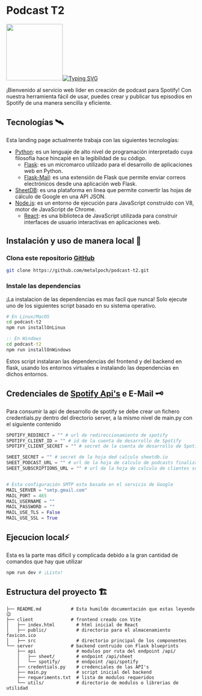 # Podcast T2

<img width="150" src="https://cdn.leonardo.ai/users/9698033d-86b5-411b-8d8f-fc9209ef1ff6/generations/2bd8e45a-f69b-4040-a89c-a4641945a0fe/DreamShaper_v5_STICKER_A_detailed_illustration_a_print_of_a_po_2.jpg"><a href="https://github.com/metalpoch/podcast-t2"><img src="https://readme-typing-svg.demolab.com?font=VT323&size=27&duration=1000&vCenter=true&repeat=false&width=435&lines=Escuchamos...;Mejoramos...;Promocionamos...;Publicamos...;%F0%9F%8E%A7+Para+hacer+ralidad+tu+mejor+Podcast." alt="Typing SVG" /></a>

¡Bienvenido al servicio web líder en creación de podcast para Spotify! Con nuestra herramienta fácil de usar, puedes crear y publicar tus episodios en Spotify de una manera sencilla y eficiente.

## Tecnologías 🛰️

Esta landing page actualmente trabaja con las siguientes tecnologías:

- [Python]: es un lenguaje de alto nivel de programación interpretado cuya filosofía hace hincapié en la legibilidad de su código.
  - [Flask]: es un micromarco utilizado para el desarrollo de aplicaciones web en Python.
  - [Flask-Mail]: es una extensión de Flask que permite enviar correos electrónicos desde una aplicación web Flask.
- [SheetDB]: es una plataforma en línea que permite convertir las hojas de cálculo de Google en una API JSON.
- [Node.js]: es un entorno de ejecución para JavaScript construido con V8, motor de JavaScript de Chrome.
  - [React]: es una biblioteca de JavaScript utilizada para construir interfaces de usuario interactivas en aplicaciones web.

## Instalación y uso de manera local 💾

### Clona este repositorio [GitHub]

```bash
git clone https://github.com/metalpoch/podcast-t2.git
```

### Instale las dependencias

¡La instalacion de las dependencias es mas facil que nunca! Solo ejecute uno de los siguientes script basado en su sistema operativo.

```bash
# En Linux/MacOS
cd podcast-t2
npm run installOnLinux
```

```cmd
:: En Windows
cd podcast-t2
npm run installOnWindows
```

Estos script instalaran las dependencias del frontend y del backend en flask, usando los entornos virtuales e instalando las dependencias en dichos entornos.

## Credenciales de [Spotify Api's] e E-Mail 🗝️

Para consumir la api de desarrollo de spotify se debe crear un fichero credentials.py dentro del directorio server, a la mismo nivel de main.py con el siguiente contenido

```python
SPOTIFY_REDIRECT = "" # url de redireccionamiento de spotify
SPOTIFY_CLIENT_ID = "" # id de la cuenta de desarrollo de Spotify
SPOTIFY_CLIENT_SECRET = "" # secret de la cuenta de desarrollo de Spotify

SHEET_SECRET = "" # secret de la hoja ded calculo sheetdb.io
SHEET_PODCAST_URL = "" # url de la hoja de calculo de podcasts finalizados
SHEET_SUBSCRIPTIONS_URL = "" # url de la hoja de calculo de clientes subscritos


# Esta configuración SMTP esta basada en el servicio de Google
MAIL_SERVER = "smtp.gmail.com"
MAIL_PORT = 465
MAIL_USERNAME = ""
MAIL_PASSWORD = ""
MAIL_USE_TLS = False
MAIL_USE_SSL = True
```

## Ejecucion local⚡

Esta es la parte mas dificil y complicada debido a la gran cantidad de comandos que hay que utilizar

```bash
npm run dev # ¡Listo!
```

## Estructura del proyecto 🏗️

```
├── README.md           # Esta humilde documentación que estas leyendo 😉
├── client              # frontend creado con Vite
│   ├── index.html        # html inicial de React
│   ├── public/           # directorio para el almacenamiento favicon.ico
│   ├── src               # directorio principal de los componentes
└── server              # backend contruido con Flask blueprints
    ├── api               # modulos por ruta del endpoint /api/
    │   ├── sheet/        # endpoint /api/sheet
    │   └── spotify/      # endpoint /api/spotify
    ├── credentials.py    # credenciales de las API's
    ├── main.py           # script inicial del backend
    ├── requeriments.txt  # lista de modulos requeridos
    └── utils/            # directorio de modulos o librerias de utilidad
```

[python]: https://www.python.org/
[flask-mail]: https://pythonhosted.org/Flask-Mail/
[node.js]: https://nodejs.org/en
[flask]: https://flask.palletsprojects.com/en/2.3.x/
[react]: https://react.dev/
[github]: https://github.com/metalpoch/podcast-t2.git
[pip]: https://pip.pypa.io/en/stable/
[npm]: https://www.npmjs.com/
[vite]: https://vitejs.dev/
[spotify]: https://open.spotify.com/
[spotify api's]: https://developer.spotify.com/
[sheetdb]: https://sheetdb.io/
